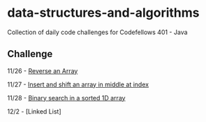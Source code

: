 # data-structures-and-algorithms
Collection of daily code challenges for Codefellows 401 - Java

## Challenge
11/26 - [Reverse an Array](assets/challenge_readmes/ArrayReverse.md)

11/27 - [Insert and shift an array in middle at index](assets/challenge_readmes/ArrayShift.md)

11/28 - [Binary search in a sorted 1D array](assets/challenge_readmes/BinarySearch.md)

12/2 - [Linked List]



